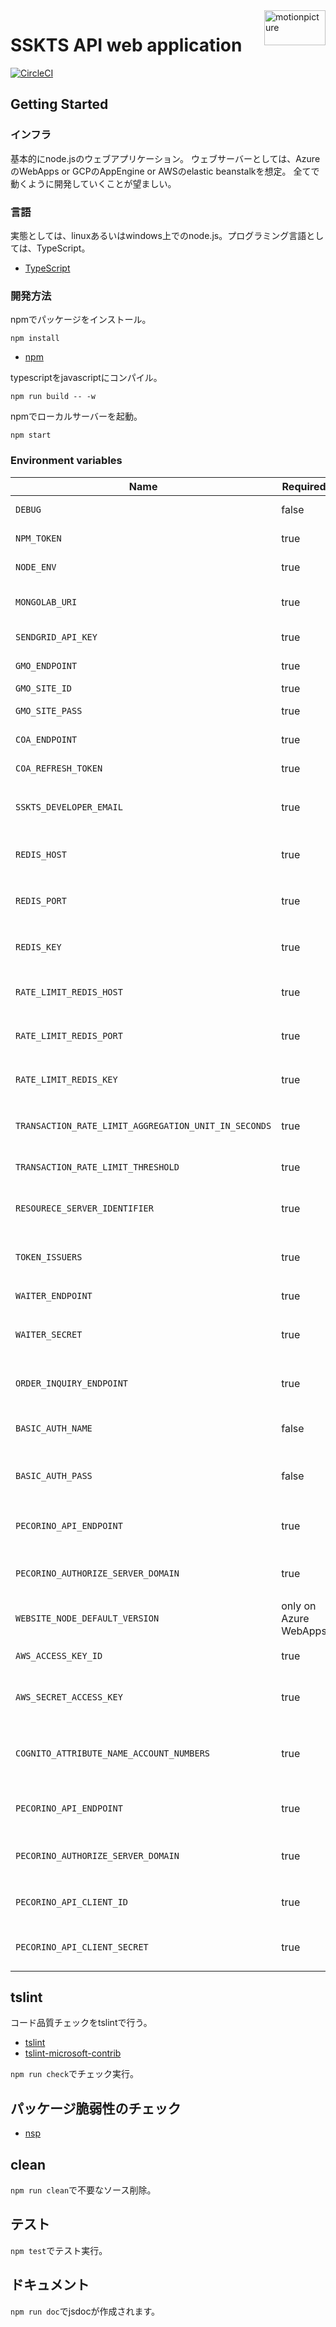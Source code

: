 <img src="https://motionpicture.jp/images/common/logo_01.svg" alt="motionpicture" title="motionpicture" align="right" height="56" width="98"/>

# SSKTS API web application

[![CircleCI](https://circleci.com/gh/motionpicture/sskts-api.svg?style=svg&circle-token=9a0b1ea029ad57360986a0e17fdc74948e78575e)](https://circleci.com/gh/motionpicture/sskts-api)

## Getting Started

### インフラ

基本的にnode.jsのウェブアプリケーション。
ウェブサーバーとしては、AzureのWebApps or GCPのAppEngine or AWSのelastic beanstalkを想定。
全てで動くように開発していくことが望ましい。

### 言語

実態としては、linuxあるいはwindows上でのnode.js。プログラミング言語としては、TypeScript。

* [TypeScript](https://www.typescriptlang.org/)

### 開発方法

npmでパッケージをインストール。

```shell
npm install
```

* [npm](https://www.npmjs.com/)

typescriptをjavascriptにコンパイル。

```shell
npm run build -- -w
```

npmでローカルサーバーを起動。

```shell
npm start
```

### Environment variables

| Name                                                 | Required              | Value       | Purpose                            |
|------------------------------------------------------|-----------------------|-------------|------------------------------------|
| `DEBUG`                                              | false                 | sskts-api:* | Debug                              |
| `NPM_TOKEN`                                          | true                  |             | NPM auth token                     |
| `NODE_ENV`                                           | true                  |             | environment name                   |
| `MONGOLAB_URI`                                       | true                  |             | MongoDB connection URI             |
| `SENDGRID_API_KEY`                                   | true                  |             | SendGrid API Key                   |
| `GMO_ENDPOINT`                                       | true                  |             | GMO API endpoint                   |
| `GMO_SITE_ID`                                        | true                  |             | GMO SiteID                         |
| `GMO_SITE_PASS`                                      | true                  |             | GMO SitePass                       |
| `COA_ENDPOINT`                                       | true                  |             | COA API endpoint                   |
| `COA_REFRESH_TOKEN`                                  | true                  |             | COA API refresh token              |
| `SSKTS_DEVELOPER_EMAIL`                              | true                  |             | 開発者通知用メールアドレス                      |
| `REDIS_HOST`                                         | true                  |             | 在庫状況保管用Redis Cache host            |
| `REDIS_PORT`                                         | true                  |             | 在庫状況保管用Redis Cache port            |
| `REDIS_KEY`                                          | true                  |             | 在庫状況保管用Redis Cache key             |
| `RATE_LIMIT_REDIS_HOST`                              | true                  |             | レート制限用Redis Cache host             |
| `RATE_LIMIT_REDIS_PORT`                              | true                  |             | レート制限用Redis Cache port             |
| `RATE_LIMIT_REDIS_KEY`                               | true                  |             | レート制限用Redis Cache key              |
| `TRANSACTION_RATE_LIMIT_AGGREGATION_UNIT_IN_SECONDS` | true                  |             | 進行取引レート制限単位(秒)                     |
| `TRANSACTION_RATE_LIMIT_THRESHOLD`                   | true                  |             | 進行取引レート制限閾値                        |
| `RESOURECE_SERVER_IDENTIFIER`                        | true                  |             | リソースサーバーとしての固有識別子                  |
| `TOKEN_ISSUERS`                                      | true                  |             | トークン発行者リスト(コンマつなぎ)                 |
| `WAITER_ENDPOINT`                                    | true                  |             | WAITER endpoint                    |
| `WAITER_SECRET`                                      | true                  |             | WAITER許可証トークン秘密鍵                   |
| `ORDER_INQUIRY_ENDPOINT`                             | true                  |             | 注文照会URLエンドポイント                     |
| `BASIC_AUTH_NAME`                                    | false                 |             | Basic authentication user name     |
| `BASIC_AUTH_PASS`                                    | false                 |             | Basic authentication user password |
| `PECORINO_API_ENDPOINT`                              | true                  |             | PecorinoAPIエンドポイント                 |
| `PECORINO_AUTHORIZE_SERVER_DOMAIN`                   | true                  |             | Pecorino認可サーバードメイン                 |
| `WEBSITE_NODE_DEFAULT_VERSION`                       | only on Azure WebApps |             | Node.js version                    |
| `AWS_ACCESS_KEY_ID`                                  | true                  |             | AWSアクセスキー                          |
| `AWS_SECRET_ACCESS_KEY`                              | true                  |             | AWSシークレットアクセスキー                    |
| `COGNITO_ATTRIBUTE_NAME_ACCOUNT_NUMBERS`             | true                  |             | Pecorino口座番号を保管するCognitoユーザー属性名    |
| `PECORINO_API_ENDPOINT`                              | true                  |             | PecorinoAPIエンドポイント                 |
| `PECORINO_AUTHORIZE_SERVER_DOMAIN`                   | true                  |             | Pecorino認可サーバードメイン                 |
| `PECORINO_API_CLIENT_ID`                             | true                  |             | PecorinoAPIクライアントID                |
| `PECORINO_API_CLIENT_SECRET`                         | true                  |             | PecorinoAPIクライアントシークレット            |

## tslint

コード品質チェックをtslintで行う。

* [tslint](https://github.com/palantir/tslint)
* [tslint-microsoft-contrib](https://github.com/Microsoft/tslint-microsoft-contrib)

`npm run check`でチェック実行。

## パッケージ脆弱性のチェック

* [nsp](https://www.npmjs.com/package/nsp)

## clean

`npm run clean`で不要なソース削除。

## テスト

`npm test`でテスト実行。

## ドキュメント

`npm run doc`でjsdocが作成されます。
